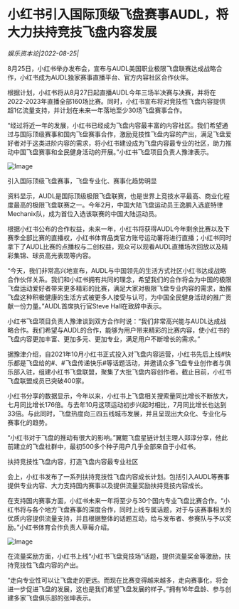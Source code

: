 # 小红书引入国际顶级飞盘赛事AUDL，将大力扶持竞技飞盘内容发展

*娱乐资本论|2022-08-25|*

8月25日，小红书举办发布会，宣布与AUDL美国职业极限飞盘联赛达成战略合作，小红书成为AUDL独家赛事直播平台、官方内容社区合作伙伴。

根据计划，小红书将从8月27日起直播AUDL今年三场半决赛与决赛，并将在2022-2023年直播全部160场比赛。同时，小红书宣布将对竞技性飞盘内容提供超1亿流量支持，并计划在未来一年落地至少30场飞盘赛事合作。

“经过将近一年的发展，小红书已经成为飞盘内容最丰富的内容社区。我们希望通过与国际顶级赛事和国内飞盘赛事合作，激励竞技性飞盘内容的产出，满足飞盘爱好者对于这类进阶内容的需求，将小红书建设成为飞盘内容最专业的社区，助力推动中国飞盘赛事和全民健身活动的开展。”小红书飞盘项目负责人豫津表示。

![Image](http://static.ylzbl.com/uploads/ueditor/php/upload/image/20220825/1661424728615699.png)

引入国际顶级飞盘赛事，飞盘专业化、赛事化趋势明显

资料显示，AUDL是国际顶级极限飞盘联赛，也是世界上竞技水平最高、商业化程度最高的极限飞盘联赛之一。今年2月，中国大陆飞盘运动员王逸鹏入选底特律Mechanix队，成为首位入选该联赛的中国大陆运动员。

根据小红书公布的合作权益，未来一年，小红书将获得AUDL今年剩余比赛以及下赛季全部比赛的直播权，小红书体育品类官方账号运动薯将进行直播；小红书同时拿下了AUDL比赛的点播权与二创权益，观众可以观看AUDL直播场次回放以及精彩集锦、球员高光表现等内容。

“今天，我们非常高兴地宣布，AUDL与中国领先的生活方式社区小红书达成战略合作伙伴关系。我们和小红书拥有共同的理念，希望我们的合作将会为中国的极限飞盘运动爱好者带来更多精彩的比赛，满足大家对极限飞盘专业内容的需求，助推飞盘这种积极健康的生活方式被更多人接受与认可，为中国全民健身活动的推广贡献一份力量。”AUDL首席执行官Steve Hall在致辞中表示。

小红书飞盘项目负责人豫津谈到双方合作时说：“我们非常高兴能与AUDL达成战略合作。我们希望与AUDL的合作，能够为用户带来精彩的比赛内容，使小红书的飞盘内容更加丰富、更加多元、更加专业，满足用户不断增长的需求。”

据豫津介绍，自2021年10月小红书正式投入对飞盘内容运营，小红书先后上线#快乐都是飞盘给的#、#飞盘传递快乐#等话题活动，并邀请众多飞盘专业创作者与俱乐部入驻，组建小红书飞盘联盟，聚集了大批飞盘内容创作者。截止目前，小红书飞盘联盟成员已突破400家。

小红书分享的数据显示，今年以来，小红书上飞盘相关搜索量同比增长不断放大，七月同比增长176倍。与去年10月这项运动初步兴起时相比，7月同比增长也达到33倍。与此同时，飞盘热度向三四五线城市发展，并且呈现出大众化、专业化与赛事化的趋势。

“小红书对于飞盘的推动有很大的影响。”翼鲲飞盘星链计划主理人郑淳分享，他此前建立的飞盘社群中，最初500多个种子用户几乎全部来自于小红书。

扶持竞技性飞盘内容，打造飞盘内容最专业社区

会上，小红书发布了一系列扶持竞技性飞盘内容成长计划。包括引入AUDL等赛事提供专业内容、大力支持国内赛事以及提供流量奖励扶持竞技内容成长。

在支持国内赛事方面，小红书未来一年将至少与30个国内专业飞盘比赛合作。“小红书将与各个地方飞盘赛事的深度合作，同时上线专属话题，对于与该赛事相关的优质内容提供流量支持，并且根据整体的话题互动，给与发布者、参赛队与予以奖励。”小红书体育合作负责人草莓介绍。

![Image](http://www.ylzbl.com/laravel-u-editor/themes/default/images/spacer.gif)

在流量奖励方面，小红书上线“小红书飞盘竞技场”话题，提供流量奖金等激励，扶持竞技性飞盘内容的产出。

“走向专业性可以让飞盘走的更远。而现在比赛变得越来越多，走向赛事化，将会进一步促进飞盘的发展，这也是我们希望飞盘发展的样子。”拥有16年盘龄、参与创建多家飞盘俱乐部的张坤表示。

